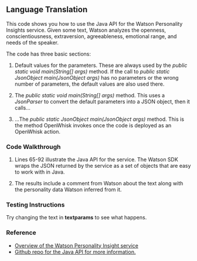 ## Language Translation

This code shows you how to use the Java API for the Watson Personality Insights service. Given some text, Watson analyzes
the openness, conscientiousness, extraversion, agreeableness, emotional range, and needs of the speaker.

The code has three basic sections: 

1. Default values for the parameters. These are always used by the *public static void main(String[] args)* method. 
If the call to *public static JsonObject main(JsonObject args)* has no parameters or the wrong number of parameters, 
the default values are also used there. 

2. The *public static void main(String[] args)* method. This uses a *JsonParser* to convert the default parameters into a 
JSON object, then it calls... 

3. ...The *public static JsonObject main(JsonObject args)* method. This is the method OpenWhisk invokes once the code is 
deployed as an OpenWhisk action.

### Code Walkthrough
1. Lines 65-92 illustrate the Java API for the service. The Watson SDK wraps the JSON returned by the service as a set of objects 
that are easy to work with in Java. 

2. The results include a comment from Watson about the text along with the  personality data Watson inferred from it.

### Testing Instructions

Try changing the text in **textparams** to see what happens.

### Reference
* [Overview of the Watson Personality Insight service](https://www.ibm.com/watson/developercloud/personality-insights.html)
* [Github repo for the Java API for more information.](https://github.com/watson-developer-cloud/java-sdk/tree/develop/personality-insights)
    
